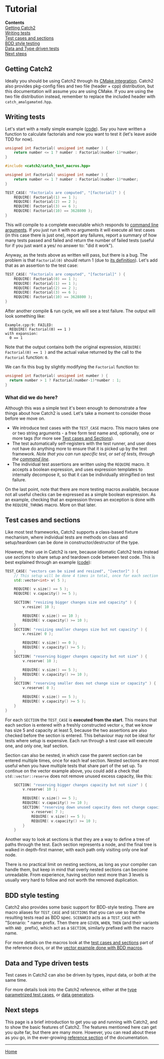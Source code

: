 <a id="top"></a>
# Tutorial

**Contents**<br>
[Getting Catch2](#getting-catch2)<br>
[Writing tests](#writing-tests)<br>
[Test cases and sections](#test-cases-and-sections)<br>
[BDD style testing](#bdd-style-testing)<br>
[Data and Type driven tests](#data-and-type-driven-tests)<br>
[Next steps](#next-steps)<br>


## Getting Catch2

Ideally you should be using Catch2 through its [CMake integration](cmake-integration.md#top).
Catch2 also provides pkg-config files and two file (header + cpp)
distribution, but this documentation will assume you are using CMake. If
you are using the two file distribution instead, remember to replace
the included header with `catch_amalgamated.hpp`.


## Writing tests

Let's start with a really simple example ([code](../examples/010-TestCase.cpp)). Say you have written a function to calculate factorials and now you want to test it (let's leave aside TDD for now).

```c++
unsigned int Factorial( unsigned int number ) {
    return number <= 1 ? number : Factorial(number-1)*number;
}
```

```c++
#include <catch2/catch_test_macros.hpp>

unsigned int Factorial( unsigned int number ) {
    return number <= 1 ? number : Factorial(number-1)*number;
}

TEST_CASE( "Factorials are computed", "[factorial]" ) {
    REQUIRE( Factorial(1) == 1 );
    REQUIRE( Factorial(2) == 2 );
    REQUIRE( Factorial(3) == 6 );
    REQUIRE( Factorial(10) == 3628800 );
}
```

This will compile to a complete executable which responds to [command line arguments](command-line.md#top). If you just run it with no arguments it will execute all test cases (in this case there is just one), report any failures, report a summary of how many tests passed and failed and return the number of failed tests (useful for if you just want a yes/ no answer to: "did it work").

Anyway, as the tests above as written will pass, but there is a bug.
The problem is that `Factorial(0)` should return 1 (due to [its
definition](https://en.wikipedia.org/wiki/Factorial#Factorial_of_zero)).
Let's add that as an assertion to the test case:

```c++
TEST_CASE( "Factorials are computed", "[factorial]" ) {
    REQUIRE( Factorial(0) == 1 );
    REQUIRE( Factorial(1) == 1 );
    REQUIRE( Factorial(2) == 2 );
    REQUIRE( Factorial(3) == 6 );
    REQUIRE( Factorial(10) == 3628800 );
}
```

After another compile & run cycle, we will see a test failure. The output
will look something like:

```
Example.cpp:9: FAILED:
  REQUIRE( Factorial(0) == 1 )
with expansion:
  0 == 1
```

Note that the output contains both the original expression,
`REQUIRE( Factorial(0) == 1 )` and the actual value returned by the call
to the `Factorial` function: `0`.

We can fix this bug by slightly modifying the `Factorial` function to:
```c++
unsigned int Factorial( unsigned int number ) {
  return number > 1 ? Factorial(number-1)*number : 1;
}
```


### What did we do here?

Although this was a simple test it's been enough to demonstrate a few
things about how Catch2 is used. Let's take a moment to consider those
before we move on.

* We introduce test cases with the `TEST_CASE` macro. This macro takes
  one or two string arguments - a free form test name and, optionally,
  one or more tags (for more see [Test cases and Sections](#test-cases-and-sections)).
* The test automatically self-registers with the test runner, and user
  does not have do anything more to ensure that it is picked up by the test
  framework. _Note that you can run specific test, or set of tests,
  through the [command line](command-line.md#top)._
* The individual test assertions are written using the `REQUIRE` macro.
  It accepts a boolean expression, and uses expression templates to
  internally decompose it, so that it can be individually stringified
  on test failure.

On the last point, note that there are more testing macros available,
because not all useful checks can be expressed as a simple boolean
expression. As an example, checking that an expression throws an exception
is done with the `REQUIRE_THROWS` macro. More on that later.


## Test cases and sections

Like most test frameworks, Catch2 supports a class-based fixture mechanism,
where individual tests are methods on class and setup/teardown can be
done in constructor/destructor of the type.

However, their use in Catch2 is rare, because idiomatic Catch2 tests
instead use _sections_ to share setup and teardown code between test code.
This is best explained through an example ([code](../examples/100-Fix-Section.cpp)):

```c++
TEST_CASE( "vectors can be sized and resized", "[vector]" ) {
    // This setup will be done 4 times in total, once for each section
    std::vector<int> v( 5 );

    REQUIRE( v.size() == 5 );
    REQUIRE( v.capacity() >= 5 );

    SECTION( "resizing bigger changes size and capacity" ) {
        v.resize( 10 );

        REQUIRE( v.size() == 10 );
        REQUIRE( v.capacity() >= 10 );
    }
    SECTION( "resizing smaller changes size but not capacity" ) {
        v.resize( 0 );

        REQUIRE( v.size() == 0 );
        REQUIRE( v.capacity() >= 5 );
    }
    SECTION( "reserving bigger changes capacity but not size" ) {
        v.reserve( 10 );

        REQUIRE( v.size() == 5 );
        REQUIRE( v.capacity() >= 10 );
    }
    SECTION( "reserving smaller does not change size or capacity" ) {
        v.reserve( 0 );

        REQUIRE( v.size() == 5 );
        REQUIRE( v.capacity() >= 5 );
    }
}
```

For each `SECTION` the `TEST_CASE` is **executed from the start**. This means
that each section is entered with a freshly constructed vector `v`, that
we know has size 5 and capacity at least 5, because the two assertions
are also checked before the section is entered. This behaviour may not be
ideal for tests where setup is expensive. Each run through a test case will
execute one, and only one, leaf section.

Section can also be nested, in which case the parent section can be
entered multiple times, once for each leaf section. Nested sections are
most useful when you have multiple tests that share part of the set up.
To continue on the vector example above, you could add a check that
`std::vector::reserve` does not remove unused excess capacity, like this:

```cpp
    SECTION( "reserving bigger changes capacity but not size" ) {
        v.reserve( 10 );

        REQUIRE( v.size() == 5 );
        REQUIRE( v.capacity() >= 10 );
        SECTION( "reserving down unused capacity does not change capacity" ) {
            v.reserve( 7 );
            REQUIRE( v.size() == 5 );
            REQUIRE( v.capacity() >= 10 );
        }
    }
```

Another way to look at sections is that they are a way to define a tree
of paths through the test. Each section represents a node, and the final
tree is walked in depth-first manner, with each path only visiting only
one leaf node.

There is no practical limit on nesting sections, as long as your compiler
can handle them, but keep in mind that overly nested sections can become
unreadable. From experience, having section nest more than 3 levels is
usually very hard to follow and not worth the removed duplication.


## BDD style testing

Catch2 also provides some basic support for BDD-style testing. There are
macro aliases for `TEST_CASE` and `SECTIONS` that you can use so that
the resulting tests read as BDD spec. `SCENARIO` acts as a `TEST_CASE`
with "Scenario: " name prefix. Then there are `GIVEN`, `WHEN`, `THEN`
(and their variants with `AND_` prefix), which act as a `SECTION`,
similarly prefixed with the macro name.

For more details on the macros look at the [test cases and
sections](test-cases-and-sections.md#top) part of the reference docs,
or at the [vector example done with BDD macros](../examples/120-Bdd-ScenarioGivenWhenThen.cpp).


## Data and Type driven tests

Test cases in Catch2 can also be driven by types, input data, or both
at the same time.

For more details look into the Catch2 reference, either at the
[type parametrized test cases](test-cases-and-sections.md#type-parametrised-test-cases),
or [data generators](generators.md#top).


## Next steps

This page is a brief introduction to get you up and running with Catch2,
and to show the basic features of Catch2. The features mentioned here
can get you quite far, but there are many more. However, you can read
about these as you go, in the ever-growing [reference section](Readme.md#top)
of the documentation.


---

[Home](Readme.md#top)
